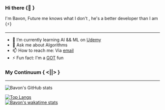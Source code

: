 ### Hi there {👋 }
I'm Bavon, Future me knows what I don't , he's a better developer than I am {⚡}
***

- 🌱 I’m currently learning AI && ML on [Udemy](https://www.udemy.com)
- 💬 Ask me about Algorithms
- 📫 How to reach me: Via  [email](bavonakumu@gmail.com)
- ⚡ Fun fact: I'm a [GOT](https://en.wikipedia.org/wiki/Game_of_Thrones) fun
<!--
**Bavon101/Bavon101** is a ✨ _special_ ✨ repository because its `README.md` (this file) appears on your GitHub profile.

Here are some ideas to get you started:

- 🔭 I’m currently working on ...
- 🌱 I’m currently learning ...
- 👯 I’m looking to collaborate on ...
- 🤔 I’m looking for help with ...
- 💬 Ask me about ...
- 📫 How to reach me: ...
- 😄 Pronouns: ...
- ⚡ Fun fact: ...
-->

<!--[![Bavon's GitHub stats](https://github-readme-stats.vercel.app/api?username=Bavon101)](https://github.com/anuraghazra/github-readme-stats)-->
### My Continuum { <||> }
***

![Bavon's GitHub stats](https://github-readme-stats.vercel.app/api?username=Bavon101&count_private=true&show_icons=true&theme=dark&border_radius=50)


[![Top Langs](https://github-readme-stats.vercel.app/api/top-langs/?username=Bavon101&count_private=true&show_icons=true&theme=dark&border_radius=50)](https://github.com/Bavon101/github-readme-stats)        
[![Bavon's wakatime stats](https://github-readme-stats.vercel.app/api/wakatime?username=Bavon&count_private=true&show_icons=true&theme=dracula&border_radius=25)](https://github.com/Bavon101/github-readme-stats)
